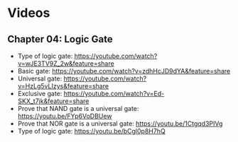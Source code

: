 # Videos

## Chapter 04: Logic Gate

-   Type of logic gate: https://youtube.com/watch?v=wJE3TV9Z_2w&feature=share
-   Basic gate: https://youtube.com/watch?v=zdhHcJD9dYA&feature=share
-   Universal gate: https://youtube.com/watch?v=HzLg5vLIzys&feature=share
-   Exclusive gate: https://youtube.com/watch?v=Ed-SKX_t7jk&feature=share
-   Prove that NAND gate is a universal gate: https://youtu.be/FYp6VoDBUew
-   Prove that NOR gate is a universal gate: https://youtu.be/1Ctgqd3PIVg
-   Type of logic gate: https://youtu.be/bCgl0p8H7hQ
